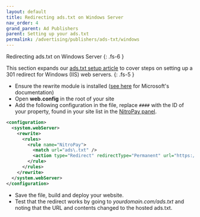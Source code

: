 ```yaml
---
layout: default
title: Redirecting ads.txt on Windows Server
nav_order: 4
grand_parent: Ad Publishers
parent: Setting up your ads.txt
permalink: /advertising/publishers/ads-txt/windows
---
```


Redirecting ads.txt on Windows Server
{: .fs-6 }

This section expands our [ads.txt setup article](/advertising/publishers/adstxt) to cover steps on setting up a 301 redirect for Windows (IIS) web servers.
{: .fs-5 }

- Ensure the rewrite module is installed ([see here](https://docs.microsoft.com/en-us/iis/extensions/url-rewrite-module/using-the-url-rewrite-module) for Microsoft's documentation)
- Open **web.config** in the root of your site
- Add the following configuration in the file, replace `####` with the ID of your property, found in your site list in the [NitroPay panel](https://panel.nitropay.com/sites).

```xml
<configuration>
  <system.webServer>
    <rewrite>
      <rules>
        <rule name="NitroPay">
          <match url="ads\.txt" />
          <action type="Redirect" redirectType="Permanent" url="https://api.nitropay.com/v1/ads-####.txt" />
        </rule>
      </rules>
    </rewrite>
  </system.webServer>
</configuration>
```

- Save the file, build and deploy your website.
- Test that the redirect works by going to _yourdomain.com/ads.txt_ and noting that the URL and contents changed to the hosted ads.txt.
